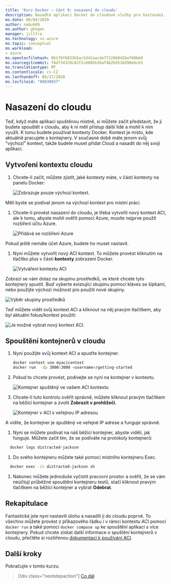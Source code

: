 ```yaml
---
title: 'Kurz Docker – část 9: nasazení do cloudu'
description: Nasaďte aplikaci Docker do cloudové služby pro hostování.
ms.date: 08/04/2020
author: nebuk89
ms.author: ghogen
manager: jillfra
ms.technology: vs-azure
ms.topic: conceptual
ms.workload:
- azure
ms.openlocfilehash: 661f9f6833b5ac5d42aacde7f228b042bef00bb0
ms.sourcegitcommit: f4d734329c82f2c8005b36af4b2b5516d90e6c63
ms.translationtype: MT
ms.contentlocale: cs-CZ
ms.lasthandoff: 08/27/2020
ms.locfileid: "89039037"
---
```

# <a name="deploy-to-the-cloud"></a>Nasazení do cloudu

Teď, když máte aplikaci spuštěnou místně, si můžete začít představit, že ji budete spouštět v cloudu, aby k ní měli přístup další lidé a mohli k nim využít. K tomu budete používat kontexty Docker. Kontext je místo, kde aktuálně pracujete s kontejnery. V současné době máte jenom svůj "výchozí" kontext, takže budete muset přidat Cloud a nasadit do něj svoji aplikaci.

## <a name="create-your-cloud-context"></a>Vytvoření kontextu cloudu

1. Chcete-li začít, můžete zjistit, jaké kontexty máte, v části kontexty na panelu Docker:

   ![Zobrazuje pouze výchozí kontext.](media/defaultcontext.png)

Měli byste se podívat jenom na výchozí kontext pro místní práci.

1. Chcete-li provést nasazení do cloudu, je třeba vytvořit nový kontext ACI, ale k tomu, abyste mohli ověřit pomocí Azure, musíte nejprve použít rozšíření účtu Azure.

   ![Přidává se rozšíření Azure](media/addazureextension.png)

Pokud ještě nemáte účet Azure, budete ho muset nastavit.

1. Nyní můžete vytvořit nový ACI kontext. To můžete provést kliknutím na tlačítko plus v části **kontexty** zobrazení Docker.

   ![Vytváření kontextu ACI](media/createnewcontext.png)

Zobrazí se vám dotaz na skupinu prostředků, ve které chcete tyto kontejnery spustit. Buď vyberte existující skupinu pomocí kláves se šipkami, nebo použijte výchozí možnost pro použití nové skupiny.

![Výběr skupiny prostředků](media/selectresourcegroup.png)

Teď můžete vidět svůj kontext ACI a kliknout na něj pravým tlačítkem, aby byl aktuální fokus/kontext použití:

![Je možné vybrat nový kontext ACI.](media/listofcontexts.png)

## <a name="run-containers-in-the-cloud"></a>Spouštění kontejnerů v cloudu

1. Nyní použijte svůj kontext ACI a spusťte kontejner.

   ```bash
   docker context use myacicontext
   docker run  -dp 3000:3000 <username>/getting-started
   ```

1. Pokud to chcete provést, podívejte se nyní na kontejner v kontextu.

   ![Kontejner spuštěný ve vašem ACI kontextu](media/contextcontainer.png)

1. Chcete-li tuto kontrolu ověřit správně, můžete kliknout pravým tlačítkem na běžící kontejner a zvolit **Zobrazit v prohlížeči**.

   ![Kontejner v ACI s veřejnou IP adresou](media/containerinaci.png)

A vidíte, že kontejner je spuštěný ve veřejné IP adrese a funguje správně.

1. Nyní se můžete podívat na náš běžící kontejner, abyste viděli, jak funguje. Můžete začít tím, že se podíváte na protokoly kontejnerů:
 
 ```bash
   docker logs distracted-jackson
   ```

1. Do svého kontejneru můžete také pomocí místního kontejneru Exec.
 
 ```bash
   docker exec -it distracted-jackson sh
   ```

1. Nakonec můžete jednoduše vyčistit pracovní prostor a ověřit, že se vám neúčtují průběžné spouštění kontejneru testů, stačí kliknout pravým tlačítkem na běžící kontejner a vybrat **Odebrat**.

## <a name="recap"></a>Rekapitulace

Fantastická jste nyní nastavili úlohu a nasadili ji do cloudu poprvé. To všechno můžete provést z příkazového řádku i v rámci kontextu ACI pomocí `docker run` a také pomocí `docker compose up` ke spouštění aplikací s více kontejnery. Pokud chcete získat další informace o spuštění kontejnerů v cloudu, přečtěte si rozšířenou [dokumentaci k používání ACI](https://docs.docker.com/engine/context/aci-integration/).

## <a name="next-steps"></a>Další kroky

Pokračujte v tomto kurzu.

> [!div class="nextstepaction"]
> [Co dál](whats-next.md)
